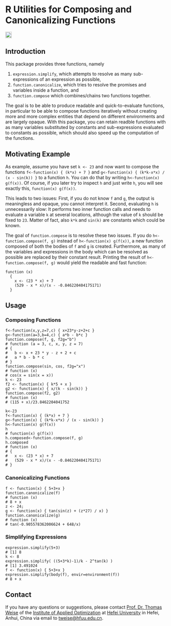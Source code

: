 # R Utilities for Composing and Canonicalizing Functions

[<img alt="Travis CI Build Status" src="https://img.shields.io/travis/thomasWeise/functionComposeR/master.svg" height="20"/>](https://travis-ci.org/thomasWeise/functionComposeR/)

## Introduction

This package provides three functions, namely

1. `expression.simplify`, which attempts to resolve as many sub-expressions of an expression as possible,
2. `function.canonicalize`, which tries to resolve the promises and variables inside a function, and
3. `function.compose` which combines/chains two functions together.

The goal is to be able to produce readable and quick-to-evaluate functions,
in particular to be able to compose functions iteratively without creating
more and more complex entities that depend on different environments and are
largely opaque. With this package, you can retain readble functions with
as many variables substituted by constants and sub-expressions evaluated to
constants as possible, which should also speed up the computation of the
functions.

## Motivating Example

As example, assume you have set `k <- 23` and now want to compose the
functions `f<-function(x) { (k*x) + 7 }` and
`g<-function(x) { (k*k-x*x) / (x - sin(k)) }` to a function `h`.
You can do that by writing `h<-function(x) g(f(x))`.
Of course, if you later try to inspect `h` and just write `h`, you will
see exactly this, `function(x) g(f(x))`.

This leads to two issues: First, if you do not know `f` and `g`, the output is meaningless and opaque, you cannot interpret it.
Second, evaluating `h` is unnecessarily slow: It performs
two inner function calls and needs to evaluate a variable `k` at several
locations, although the value of `k` should be fixed to `23`.
Matter of fact, also `k*k` and `sin(k)` are constants which could
be known.

The goal of `function.compose` is to resolve these two issues. If you do
`h<-function.compose(f, g)` instead of `h<-function(x) g(f(x))`, a
new function composed of both the bodies of `f` and `g` is created.
Furthermore, as many of the variables and expressions in the body which can
be resolved as possible are replaced by their constant result. Printing the
result of `h<-function.compose(f, g)` would yield the readable and fast function:

    function (x)
      {
        x <- (23 * x) + 7
        (529 - x * x)/(x - -0.846220404175171)
      }

## Usage

### Composing Functions

    f<-function(x,y,z=7,c) { x+23*y-z+2+c }
    g<-function(a=3,b=4,c) { a*b - b*c }
    function.compose(f, g, f2g="b")
    # function (a = 3, c, x, y, z = 7)
    # {
    #   b <- x + 23 * y - z + 2 + c
    #   a * b - b * c
    # }
    function.compose(sin, cos, f2g="x")
    # function (x)
    # cos(x = sin(x = x))
    k <- 23
    f2 <- function(x) { k*5 + x }
    g2 <- function(x) { x/(k - sin(k)) }
    function.compose(f2, g2)
    # function (x)
    # (115 + x)/23.8462204041752
    
    k<-23
    f<-function(x) { (k*x) + 7 }
    g<-function(x) { (k*k-x*x) / (x - sin(k)) }
    h<-function(x) g(f(x))
    h
    # function(x) g(f(x))
    h.composed<-function.compose(f, g)
    h.composed
    # function (x)
    # {
    #   x <- (23 * x) + 7
    #   (529 - x * x)/(x - -0.846220404175171)
    # }

### Canonicalizing Functions

    f <- function(x) { 5+3+x }
    function.canonicalize(f)
    # function (x)
    # 8 + x
    z <- 24;
    g <- function(x) { tan(sin(z) + (z*27) / x) }
    function.canonicalize(g)
    # function (x)
    # tan(-0.905578362006624 + 648/x)

### Simplifying Expressions

    expression.simplify(5+3)
    # [1] 8
    k <- 8
    expression.simplify( ((5+3*k)-1)/k - 2^tan(k) )
    # [1] 3.491024
    f <- function(x) { 5+3+x }
    expression.simplify(body(f), envir=environment(f))
    # 8 + x

## Contact

If you have any questions or suggestions, please contact
[Prof. Dr. Thomas Weise](http://iao.hfuu.edu.cn/team/director) of the
[Institute of Applied Optimization](http://iao.hfuu.edu.cn/) at
[Hefei University](http://www.hfuu.edu.cn) in
Hefei, Anhui, China via
email to [tweise@hfuu.edu.cn](mailto:tweise@hfuu.edu.cn).

